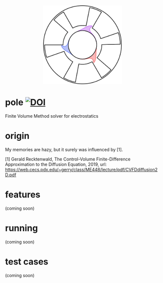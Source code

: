 <p align="center">
  <img src="https://github.com/bchaber/pole/blob/main/logo.svg" width="256px" alt="A6 Magnetron with spokes"/>
  <h1>pole <a href="https://zenodo.org/badge/latestdoi/403159619"><img src="https://zenodo.org/badge/403159619.svg" alt="DOI"></a></h1>
</p>

Finite Volume Method solver for electrostatics

# origin
My memories are hazy, but it surely was influenced by [1].

[1] Gerald Recktenwald, The Control-Volume Finite-Difference Approximation to the Diffusion Equation, 2019, url: https://web.cecs.pdx.edu/~gerry/class/ME448/lecture/pdf/CVFDdiffusion2D.pdf

# features
(coming soon)

# running
(coming soon)

# test cases
(coming soon)
